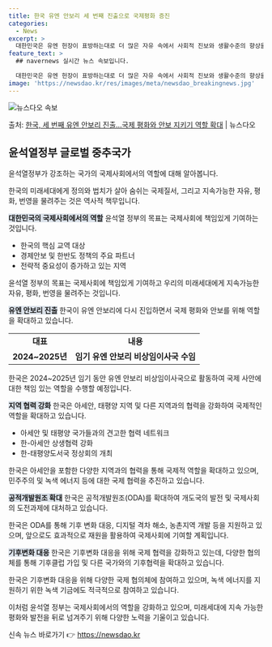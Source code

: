 ```yaml
---
title: 한국 유엔 안보리 세 번째 진출으로 국제평화 증진
categories:
  - News
excerpt: >
  대한민국은 유엔 헌장이 표방하는대로 더 많은 자유 속에서 사회적 진보와 생활수준의 향상을 촉진하기 위해 국제…
feature_text: >
  ## navernews 실시간 뉴스 속보입니다.

  대한민국은 유엔 헌장이 표방하는대로 더 많은 자유 속에서 사회적 진보와 생활수준의 향상을 촉진하기 위해 국제…
image: 'https://newsdao.kr/res/images/meta/newsdao_breakingnews.jpg'
---
```


![뉴스다오 속보](https://newsdao.kr/res/images/meta/newsdao_breakingnews.jpg)

<p>출처: <a href="https://newsdao.kr/3777" rel="dofollow">한국, 세 번째 유엔 안보리 진출…국제 평화와 안보 지키기 역할 확대</a> | 뉴스다오</p>

<h2 data-ke-size="size26">윤석열정부 글로벌 중추국가</h2>
윤석열정부가 강조하는 국가의 국제사회에서의 역할에 대해 알아봅니다.

<p data-ke-size="size16">한국의 미래세대에게 정의와 법치가 살아 숨쉬는 국제질서, 그리고 지속가능한 자유, 평화, 번영을 물려주는 것은 역사적 책무입니다.</p>

<b><span style="background-color: #21538527;">대한민국의 국제사회에서의 역할</span></b>
윤석열 정부의 목표는 국제사회에 책임있게 기여하는 것입니다.

<ul>
  <li>한국의 핵심 교역 대상</li>
  <li>경제안보 및 한반도 정책의 주요 파트너</li>
  <li>전략적 중요성이 증가하고 있는 지역</li>
</ul>

<p data-ke-size="size16">윤석열 정부의 목표는 국제사회에 책임있게 기여하고 우리의 미래세대에게 지속가능한 자유, 평화, 번영을 물려주는 것입니다.</p>

<b><span style="background-color: #21538527;">유엔 안보리 진출</span></b>
한국이 유엔 안보리에 다시 진입하면서 국제 평화와 안보를 위해 역할을 확대하고 있습니다.

<table>
  <tr>
    <td style="text-align: center; height: 17px;"><b>대표</b></td>
    <td style="text-align: center; height: 17px;"><b>내용</b></td>
  </tr>
  <tr>
    <td style="text-align: center; height: 17px;"><b>2024~2025년</b></td>
    <td style="text-align: center; height: 17px;"><b>임기 유엔 안보리 비상임이사국 수임</b></td>
  </tr>
</table>

<p data-ke-size="size16">한국은 2024~2025년 임기 동안 유엔 안보리 비상임이사국으로 활동하여 국제 사안에 대한 책임 있는 역할을 수행할 예정입니다.</p>

<b><span style="background-color: #21538527;">지역 협력 강화</span></b>
한국은 아세안, 태평양 지역 및 다른 지역과의 협력을 강화하여 국제적인 역할을 확대하고 있습니다.

<ul>
  <li>아세안 및 태평양 국가들과의 견고한 협력 네트워크</li>
  <li>한-아세안 상생협력 강화</li>
  <li>한-태평양도서국 정상회의 개최</li>
</ul>

<p data-ke-size="size16">한국은 아세안을 포함한 다양한 지역과의 협력을 통해 국제적 역할을 확대하고 있으며, 민주주의 및 녹색 에너지 등에 대한 국제 협력을 추진하고 있습니다.</p>

<b><span style="background-color: #21538527;">공적개발원조 확대</span></b>
한국은 공적개발원조(ODA)를 확대하여 개도국의 발전 및 국제사회의 도전과제에 대처하고 있습니다.

<p data-ke-size="size16">한국은 ODA를 통해 기후 변화 대응, 디지털 격차 해소, 농촌지역 개발 등을 지원하고 있으며, 앞으로도 효과적으로 재원을 활용하여 국제사회에 기여할 계획입니다.</p>

<b><span style="background-color: #21538527;">기후변화 대응</span></b>
한국은 기후변화 대응을 위해 국제 협력을 강화하고 있는데, 다양한 협의체를 통해 기후클럽 가입 및 다른 국가와의 기후협력을 확대하고 있습니다.

<p data-ke-size="size16">한국은 기후변화 대응을 위해 다양한 국제 협의체에 참여하고 있으며, 녹색 에너지를 지원하기 위한 녹색 기금에도 적극적으로 참여하고 있습니다.</p>

이처럼 윤석열 정부는 국제사회에서의 역할을 강화하고 있으며, 미래세대에 지속 가능한 평화와 발전을 뒤로 넘겨주기 위해 다양한 노력을 기울이고 있습니다. 

신속 뉴스 바로가기 👉 <a href="https://newsdao.kr" rel="dofollow">https://newsdao.kr</a>



